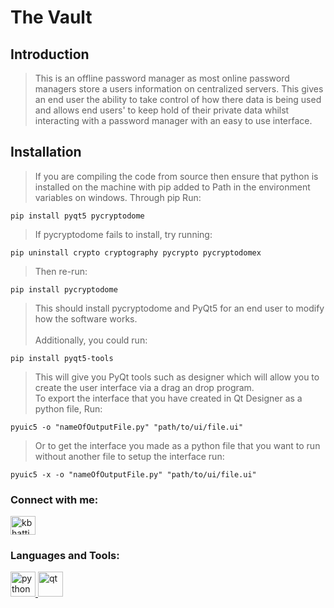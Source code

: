 # The Vault

## Introduction

> This is an offline password manager as most online password managers store a users information on centralized servers. This gives an end user the ability to take control of how there data is being used and allows end users' to keep hold of their private data whilst interacting with a password manager with an easy to use interface.

## Installation

> If you are compiling the code from source then ensure that python is installed on the machine with pip added to Path in the environment variables on windows. Through pip Run:
<pre><code>pip install pyqt5 pycryptodome</pre></code>
> If pycryptodome fails to install, try running:
<pre><code>pip uninstall crypto cryptography pycrypto pycryptodomex</pre></code>
> Then re-run:
<pre><code>pip install pycryptodome</pre></code>
> This should install pycryptodome and PyQt5 for an end user to modify how the software works.<br><br>
> Additionally, you could run:
<pre><code>pip install pyqt5-tools</pre></code>
> This will give you PyQt tools such as designer which will allow you to create the user interface via a drag an drop program.<br>
> To export the interface that you have created in Qt Designer as a python file, Run:
<pre><code>pyuic5 -o "nameOfOutputFile.py" "path/to/ui/file.ui"</pre></code>
> Or to get the interface you made as a python file that you want to run without another file to setup the interface run:
<pre><code>pyuic5 -x -o "nameOfOutputFile.py" "path/to/ui/file.ui"</pre></code>

<p align="left">
<h3 align="left">Connect with me:</h3>
<a href="https://linkedin.com/in/kbhatti5924" target="blank"><img align="center" src="https://cdn.jsdelivr.net/npm/simple-icons@3.0.1/icons/linkedin.svg" alt="kbhatti5924" height="30" width="40" /></a>
</p>

<h3 align="left">Languages and Tools:</h3>
<p align="left"> <a href="https://www.python.org" target="_blank"> <img src="https://devicons.github.io/devicon/devicon.git/icons/python/python-original.svg" alt="python" width="40" height="40"/> </a> <a href="https://www.riverbankcomputing.com/software/pyqt/" target="_blank"> <img src="https://upload.wikimedia.org/wikipedia/commons/0/0b/Qt_logo_2016.svg" alt="qt" width="40" height="40"/> </a> </p>

